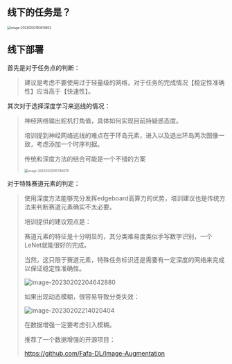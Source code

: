 ## 线下的任务是？



<img src="https://yoga-typora-photo.oss-cn-beijing.aliyuncs.com/typora_img/image-20230202193814822.png" alt="image-20230202193814822" style="zoom:50%;" />

## 线下部署

首先是对于任务点的判断：

>  建议是考虑不要使用过于轻量级的网络，对于任务的完成情况【稳定性准确性】应当高于【快速性】。

其次对于选择深度学习来巡线的情况：

> 神经网络输出舵机打角值，具体如何实现目前持疑惑态度。
>
> 培训提到神经网络巡线的难点在于环岛元素，进入以及退出环岛两次图像一致，考虑添加一个时序判据。
>
> 传统和深度方法的结合可能是一个不错的方案
>
> <img src="https://yoga-typora-photo.oss-cn-beijing.aliyuncs.com/typora_img/image-20230202195746079.png" alt="image-20230202195746079" style="zoom:50%;" />

对于特殊赛道元素的判定：

> 使用深度方法能够充分发挥edgeboard高算力的优势，培训建议也是传统方法来判断赛道元素确实不太必要。
>
> 培训提供的建议观点是：
>
> 赛道元素的特征是十分明显的，其分类难易度类似手写数字识别，一个LeNet就能很好的完成。
>
> 当然，这只限于赛道元素，特殊任务标识还是需要有一定深度的网络来完成以保证稳定性准确性。
>
> ![image-20230202204642880](https://yoga-typora-photo.oss-cn-beijing.aliyuncs.com/typora_img/image-20230202204642880.png)
>
> 如果出现动态模糊，很容易导致分类失效：
>
> ![image-20230202214020404](https://yoga-typora-photo.oss-cn-beijing.aliyuncs.com/typora_img/image-20230202214020404.png)
>
> 在数据增强一定要考虑引入模糊。
>
> 推荐了一个数据增强的开源项目：
>
> https://github.com/Fafa-DL/Image-Augmentation

